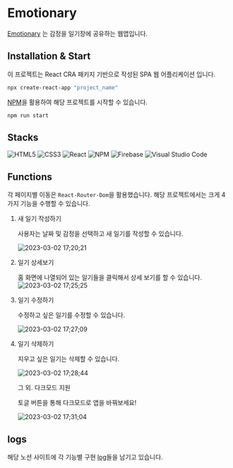 # Emotionary

[Emotionary](https://emotionary.web.app/) 는 감정을 일기장에 공유하는 웹앱입니다.

## Installation & Start

이 프로젝트는 React CRA 패키지 기반으로 작성된 SPA 웹 어플리케이션 입니다.

```bash
npx create-react-app "project_name"
```

[NPM](https://www.npmjs.com/)을 활용하여 해당 프로젝트를 시작할 수 있습니다.

```bash
npm run start
```

## Stacks

![HTML5](https://img.shields.io/badge/html5-%23E34F26.svg?style=for-the-badge&logo=html5&logoColor=white) ![CSS3](https://img.shields.io/badge/css3-%231572B6.svg?style=for-the-badge&logo=css3&logoColor=white) ![React](https://img.shields.io/badge/react-%2320232a.svg?style=for-the-badge&logo=react&logoColor=%2361DAFB) ![NPM](https://img.shields.io/badge/NPM-%23CB3837.svg?style=for-the-badge&logo=npm&logoColor=white)
![Firebase](https://img.shields.io/badge/firebase-%23039BE5.svg?style=for-the-badge&logo=firebase) ![Visual Studio Code](https://img.shields.io/badge/Visual%20Studio%20Code-0078d7.svg?style=for-the-badge&logo=visual-studio-code&logoColor=white)

## Functions

각 페이지별 이동은 `React-Router-Dom`을 활용했습니다. 해당 프로젝트에서는 크게 4가지 기능을 수행할 수 있습니다.

1. 새 일기 작성하기

   사용자는 날짜 및 감정을 선택하고 새 일기를 작성할 수 있습니다.

   ![2023-03-02 17;20;21](https://user-images.githubusercontent.com/90133704/222372253-7dac0e80-cc0a-404e-b729-a943b9c2b5f6.gif)

2. 일기 상세보기

   홈 화면에 나열되어 있는 일기들을 클릭해서 상세 보기를 할 수 있습니다.
   ![2023-03-02 17;25;25](https://user-images.githubusercontent.com/90133704/222372711-bfc62077-f4bd-4846-b416-b48d25106e46.gif)

3. 일기 수정하기

   수정하고 싶은 일기를 수정할 수 있습니다.

   ![2023-03-02 17;27;09](https://user-images.githubusercontent.com/90133704/222373130-10e2b8f6-8711-4060-81d8-cf5bb764bc24.gif)

4. 일기 삭제하기

   지우고 싶은 일기는 삭제할 수 있습니다.

   ![2023-03-02 17;28;44](https://user-images.githubusercontent.com/90133704/222373463-f54e33a4-92c3-4bd4-ac7b-de2d36678c4d.gif)

   그 외. 다크모드 지원

   토글 버튼을 통해 다크모드로 앱을 바꿔보세요!

   ![2023-03-02 17;31;04](https://user-images.githubusercontent.com/90133704/222374018-041a6e53-23bc-4834-b038-3d110e41c120.gif)

## logs

해당 노션 사이트에 각 기능별 구현 [log](https://reinvented-specialist-02e.notion.site/Emotion-Diary-1f6e695a8dba4c0ea1c9d36efc7cf40e)들을 남기고 있습니다.
